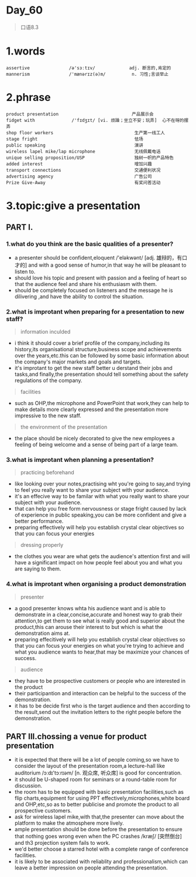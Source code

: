 # Day_60
> 口语8.3
# 1.words
    assertive               /ə'sɜːtɪv/             adj. 断言的,肯定的
    mannerism               /'mænərɪz(ə)m/          n. 习性;言谈举止
    

# 2.phrase
    product presentation                            产品展示会
    fidget with              /'fɪdʒɪt/ [vi. 烦躁；坐立不安；玩弄]  心不在呀的摆弄
    shop floor workers                               生产第一线工人
    stage fright                                     怯场
    public speaking                                  演讲
    wireless lapel mike/lap microphone               无线佩戴电话
    unique selling proposition/USP                   独树一帜的产品特色
    added interest                                   增加兴趣
    transport connections                            交通便利状况
    advertising agency                               广告公司
    Prize Give-Away                                  有奖问答活动

# 3.topic:give a presentation
## PART I.
### 1.what do you think are the basic qualities of a presenter?
- a presenter should be confident,eloquent /'eləkwənt/ [adj. 雄辩的，有口才的] and with a good sense of humor,in that way he will be pleasant to listen to.
- should love his topic and present with passion and a feeling of heart so that the audience feel and share his enthusiasm with them.
- should be completely focused on listeners and the message he is dilivering ,and have the ability to control the situation.

### 2.what is improtant when preparing for a presentation to new staff?
> information inculded
- i think it should cover a brief profile of the company,including its history,its organisational structure,business scope and achievements over the years,etc.this can be followed by some basic information about the company's major markets and goals and targets.
- it's improtant to get the new staff better u derstand their jobs and tasks,and finally,the presentation should tell something about the safety regulations of the company.

> facilities 
- such as OHP,the microphone and PowerPoint that work,they can help to make details more clearly expressed and the presentation more impressive to the new staff.

> the environment of the presentation
- the place should be nicely decorated to give the new employees a feeling of being welcome and a sense of being part of a large team.

### 3.what is improtant when planning a presentation?
> practicing beforehand
- like looking over your notes,practising wht you're going to say,and trying to feel you really want to share your subject with your audience.
- it's an effecive way to be familar with what you really want to share your subject with your audience.
- that can help you free form nervousness or stage fright caused by lack of experience in public speaking,you can be more confident and give a better performance.
- preparing effectively will help you establish crystal clear objectives so that you can focus your energies  

> dressing properly
- the clothes you wear are what gets the audience's attention first and will have a significant impact on how people feel about you and what you are saying to them.

### 4.what is improtant when organising a product demonstration
> presenter
- a good presenter knows whta his audience want and is able to demonstrate in a clear,concise,accurate and honest way to grab their attention,to get them to see what is really good and superior about the product,this can arouse their interest to but which is what the demonstration aims at.
- preparing effecitively will help you establish crystal clear objectives so that you can focus your energies on what you're trying to achieve and what you audience wants to hear,that may be maximize your chances of success.

> audience
- they have to be prospective customers or people who are interested in the product
- their participantion and interaction can be helpful to the success of the demonstration.
- it has to be decide first who is the target audience and then according to the result,send out the invitation letters to the right people before the demonstration.

## PART III.chossing a venue for product presentation
- it is expected that there will be a lot of people coming,so we have to consider the layout of the presentation room,a lecture-hall like auditorium /ɔːdɪ'tɔːrɪəm/ [n. 观众席, 听众席] is good for concentration.
- it should be U-shaped room for seminars or a round-table room for discussion.
- the room has to be equipped with basic presentation facilities,such as flip charts,equipment for using PPT effectively,microphones,white board and OHP,etc,so as to better publicise and promote the product to all prospective customers.
- ask for wireless lapel mike,with that,the presenter can move about the platform to make the atmosphere more lively.
- ample presentation should be done before the presentation to ensure that nothing goes wrong even when the PC crashes /kræʃ/ [突然倒台] and th3 projection system fails to work.
- we'd better choose a starred hotel with a complete range of conference facilities.
- it is likely to be associated with reliablity and professionalism,which can leave a better impression on people attending the presentation.



















